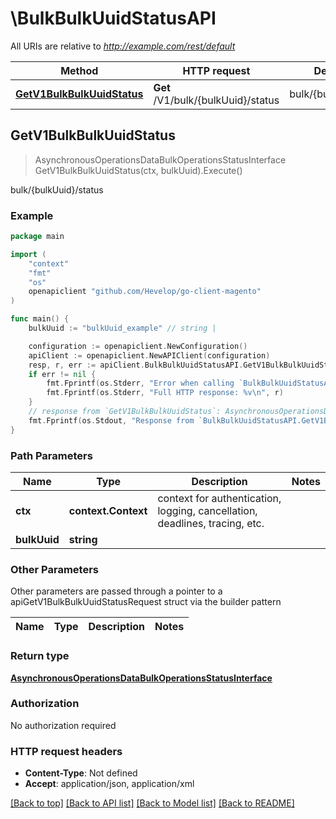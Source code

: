 # \BulkBulkUuidStatusAPI

All URIs are relative to *http://example.com/rest/default*

Method | HTTP request | Description
------------- | ------------- | -------------
[**GetV1BulkBulkUuidStatus**](BulkBulkUuidStatusAPI.md#GetV1BulkBulkUuidStatus) | **Get** /V1/bulk/{bulkUuid}/status | bulk/{bulkUuid}/status



## GetV1BulkBulkUuidStatus

> AsynchronousOperationsDataBulkOperationsStatusInterface GetV1BulkBulkUuidStatus(ctx, bulkUuid).Execute()

bulk/{bulkUuid}/status



### Example

```go
package main

import (
	"context"
	"fmt"
	"os"
	openapiclient "github.com/Hevelop/go-client-magento"
)

func main() {
	bulkUuid := "bulkUuid_example" // string | 

	configuration := openapiclient.NewConfiguration()
	apiClient := openapiclient.NewAPIClient(configuration)
	resp, r, err := apiClient.BulkBulkUuidStatusAPI.GetV1BulkBulkUuidStatus(context.Background(), bulkUuid).Execute()
	if err != nil {
		fmt.Fprintf(os.Stderr, "Error when calling `BulkBulkUuidStatusAPI.GetV1BulkBulkUuidStatus``: %v\n", err)
		fmt.Fprintf(os.Stderr, "Full HTTP response: %v\n", r)
	}
	// response from `GetV1BulkBulkUuidStatus`: AsynchronousOperationsDataBulkOperationsStatusInterface
	fmt.Fprintf(os.Stdout, "Response from `BulkBulkUuidStatusAPI.GetV1BulkBulkUuidStatus`: %v\n", resp)
}
```

### Path Parameters


Name | Type | Description  | Notes
------------- | ------------- | ------------- | -------------
**ctx** | **context.Context** | context for authentication, logging, cancellation, deadlines, tracing, etc.
**bulkUuid** | **string** |  | 

### Other Parameters

Other parameters are passed through a pointer to a apiGetV1BulkBulkUuidStatusRequest struct via the builder pattern


Name | Type | Description  | Notes
------------- | ------------- | ------------- | -------------


### Return type

[**AsynchronousOperationsDataBulkOperationsStatusInterface**](AsynchronousOperationsDataBulkOperationsStatusInterface.md)

### Authorization

No authorization required

### HTTP request headers

- **Content-Type**: Not defined
- **Accept**: application/json, application/xml

[[Back to top]](#) [[Back to API list]](../README.md#documentation-for-api-endpoints)
[[Back to Model list]](../README.md#documentation-for-models)
[[Back to README]](../README.md)

